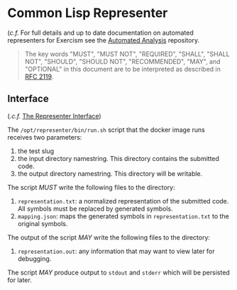 # Common Lisp Representer

(_c.f._ For full details and up to date documentation on automated representers for Exercism see the [Automated Analysis][automated-analysis] repository.

> The key words "MUST", "MUST NOT", "REQUIRED", "SHALL", "SHALL NOT", "SHOULD", "SHOULD NOT", "RECOMMENDED", "MAY", and "OPTIONAL" in this document are to be interpreted as described in [RFC 2119][rfc-2119].


## Interface

(_.c.f._ [The Representer Interface][automated-analysis-representer-interface])

The `/opt/representer/bin/run.sh` script that the docker image runs receives two parameters:

1. the test slug
2. the input directory namestring. This directory contains the submitted code.
2. the output directory namestring. This directory will be writable.


The script *MUST* write the following files to the directory:

1. `representation.txt`: a normalized representation of the submitted code. All symbols must be replaced by generated symbols.
2. `mapping.json`: maps the generated symbols in `representation.txt` to the original symbols.

The output of the script *MAY* write the following files to the directory:

1. `representation.out`: any information that may want to view later for debugging.

The script *MAY* produce output to `stdout` and `stderr` which will be persisted for later.


[automated-analysis]: https://github.com/exercism/automated-analysis/
[automated-analysis-representer-interface]: https://github.com/exercism/automated-analysis/blob/master/docs/representers/interface.md
[rfc-2119]: https://www.ietf.org/rfc/rfc2119.txt

